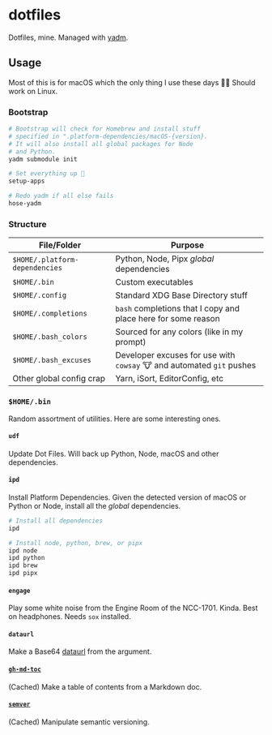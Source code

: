 # dotfiles

Dotfiles, mine. Managed with [yadm](https://yadm.io).

## Usage

Most of this is for macOS which the only thing I use these days 🤷‍♂️ Should work on Linux.

### Bootstrap

```bash
# Bootstrap will check for Homebrew and install stuff
# specified in ".platform-dependencies/macOS-{version}.
# It will also install all global packages for Node
# and Python.
yadm submodule init

# Set everything up 🤞
setup-apps

# Redo yadm if all else fails
hose-yadm
```

### Structure

|          File/Folder           |                               Purpose                                |
|--------------------------------|----------------------------------------------------------------------|
| `$HOME/.platform-dependencies` | Python, Node, Pipx _global_ dependencies                             |
| `$HOME/.bin`                   | Custom executables                                                   |
| `$HOME/.config`                | Standard XDG Base Directory stuff                                    |
| `$HOME/.completions`           | `bash` completions that I copy and place here for some reason        |
| `$HOME/.bash_colors`           | Sourced for any colors (like in my prompt)                           |
| `$HOME/.bash_excuses`          | Developer excuses for use with `cowsay` 🐮 and automated `git` pushes |
| Other global config crap       | Yarn, iSort, EditorConfig, etc                                       |

### `$HOME/.bin`

Random assortment of utilities. Here are some interesting ones.

#### `udf`

Update Dot Files. Will back up Python, Node, macOS and other dependencies.

#### `ipd`

Install Platform Dependencies. Given the detected version of macOS or Python or Node, install all the _global_ dependencies.

```bash
# Install all dependencies
ipd

# Install node, python, brew, or pipx
ipd node
ipd python
ipd brew
ipd pipx
```

#### `engage`

Play some white noise from the Engine Room of the NCC-1701. Kinda. Best on headphones. Needs `sox` installed.

#### `dataurl`

Make a Base64 [dataurl](https://developer.mozilla.org/en-US/docs/Web/HTTP/Basics_of_HTTP/Data_URIs) from the argument.

#### [`gh-md-toc`](https://github.com/ekalinin/github-markdown-toc)

(Cached) Make a table of contents from a Markdown doc.

#### [`semver`](https://github.com/fsaintjacques/semver-tool)

(Cached) Manipulate semantic versioning.
